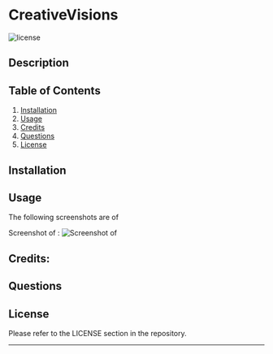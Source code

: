 # CreativeVisions

![license](https://img.shields.io/badge/License-MIT-yellowgreen)

## Description



## Table of Contents
1. [Installation](#installation)
2. [Usage](#usage)
3. [Credits](#credits)
4. [Questions](#questions)  
5. [License](#license)


## Installation


## Usage



The following screenshots are of 

Screenshot of :
![Screenshot of ]()


## Credits:


## Questions



## License

Please refer to the LICENSE section in the repository.


---
